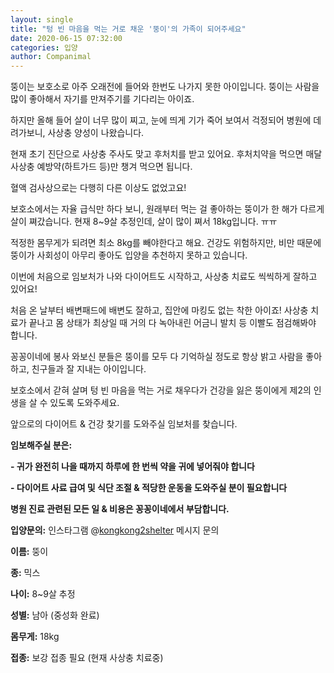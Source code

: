 ```yaml
---
layout: single
title: "텅 빈 마음을 먹는 거로 채운 '뚱이'의 가족이 되어주세요"
date: 2020-06-15 07:32:00
categories: 입양
author: Companimal
---
```


뚱이는 보호소로 아주 오래전에 들어와 한번도 나가지 못한 아이입니다. 뚱이는 사람을 많이 좋아해서 자기를 만져주기를 기다리는 아이죠.

하지만 올해 들어 살이 너무 많이 찌고, 눈에 띄게 기가 죽어 보여서 걱정되어 병원에 데려가보니, 사상충 양성이 나왔습니다.

현재 초기 진단으로 사상충 주사도 맞고 후처치를 받고 있어요. 후처치약을 먹으면 매달 사상충 예방약(하트가드 등)만 챙겨 먹으면 됩니다.

혈액 검사상으로는 다행히 다른 이상도 없었고요!

보호소에서는 자율 급식만 하다 보니, 원래부터 먹는 걸 좋아하는 뚱이가 한 해가 다르게 살이 쪄갔습니다. 현재 8~9살 추정인데, 살이 많이 쪄서 18kg입니다. ㅠㅠ

적정한 몸무게가 되려면 최소 8kg를 빼야한다고 해요. 건강도 위험하지만, 비만 때문에 뚱이가 사회성이 아무리 좋아도 입양을 추천하지 못하고 있습니다.

이번에 처음으로 임보처가 나와 다이어트도 시작하고, 사상충 치료도 씩씩하게 잘하고 있어요!

처음 온 날부터 배변패드에 배변도 잘하고, 집안에 마킹도 없는 착한 아이죠! 사상충 치료가 끝나고 몸 상태가 최상일 때 거의 다 녹아내린 어금니 발치 등 이빨도 점검해봐야 합니다.

꽁꽁이네에 봉사 와보신 분들은 뚱이를 모두 다 기억하실 정도로 항상 밝고 사람을 좋아하고, 친구들과 잘 지내는 아이입니다.

보호소에서 갇혀 살며 텅 빈 마음을 먹는 거로 채우다가 건강을 잃은 뚱이에게 제2의 인생을 살 수 있도록 도와주세요.

앞으로의 다이어트 &amp; 건강 찾기를 도와주실 임보처를 찾습니다.

**임보해주실 분은:**

**- 귀가 완전히 나을 때까지 하루에 한 번씩 약을 귀에 넣어줘야 합니다**

**- 다이어트 사료 급여 및 식단 조절 &amp; 적당한 운동을 도와주실 분이 필요합니다**

**병원 진료 관련된 모든 일 &amp; 비용은 꽁꽁이네에서 부담합니다.**

**입양문의:** 인스타그램 @[kongkong2shelter](https://www.instagram.com/kongkong2shelter/) 메시지 문의

**이름:** 뚱이

**종:** 믹스

**나이:** 8~9살 추정

**성별:** 남아 (중성화 완료)

**몸무게:** 18kg

**접종:** 보강 접종 필요 (현재 사상충 치료중)
